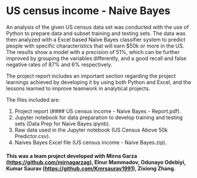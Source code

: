 # US census income - Naive Bayes

An analysis of the given US census data set was conducted with the use of Python to prepare data and subset training and testing sets. The data was then analyzed with a Excel based Naïve Bayes classifier system to predict people with specific characteristics that will earn $50k or more in the US.  The results show a model with a precision of 51%, which can be further improved by grouping the variables differently, and a good recall and false negative rates of 87% and 6% respectively.

The project report includes an important section regarding the project learnings achieved by developing it by using both Python and Excel, and the lessons learned to improve teamwork in analytical projects. 

The files included are:
1. Project report (#### US census income - Naive Bayes - Report.pdf).
2. Jupyter notebook for data preparation to develop training and testing sets (Data Prep for Naive Bayes.ipynb).
3. Raw data used in the Jupyter notebook (US Census Above 50k Predictor.csv).
4. Naives Bayes Excel file (US census income - Naive Bayes.zip).

#### This was a team project developed with Mirna Garza (https://github.com/mirnagarzag), Elnur Mammadov, Odunayo Odebiyi, Kumar Saurav (https://github.com/Kmrsaurav1991), Zixiong Zhang.

